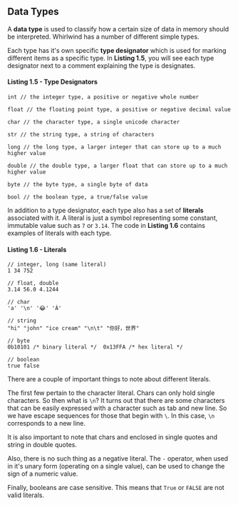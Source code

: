 ## Data Types

A **data type** is used to classify how a certain size of data in
memory should be interpreted.  Whirlwind has a number of different simple
types.

Each type has it's own specific **type designator** which is used for
marking different items as a specific type.  In **Listing 1.5**, you will
see each type designator next to a comment explaining the type is
designates.

#### Listing 1.5 - Type Designators

    int // the integer type, a positive or negative whole number

    float // the floating point type, a positive or negative decimal value

    char // the character type, a single unicode character

    str // the string type, a string of characters

    long // the long type, a larger integer that can store up to a much higher value

    double // the double type, a larger float that can store up to a much higher value

    byte // the byte type, a single byte of data

    bool // the boolean type, a true/false value

In addition to a type designator, each type also has a set of **literals**
associated with it.  A literal is just a symbol representing some
constant, immutable value such as `7` or `3.14`. The code in
**Listing 1.6** contains examples of literals with each type.

#### Listing 1.6 - Literals

    // integer, long (same literal)
    1 34 752

    // float, double
    3.14 56.0 4.1244

    // char
    'a' '\n' '😂' 'Á'

    // string
    "hi" "john" "ice cream" "\n\t" "你好，世界"

    // byte
    0b10101 /* binary literal */  0x13FFA /* hex literal */

    // boolean
    true false

There are a couple of important things to note about different literals.

The first few pertain to the character literal.  Chars can only hold
single characters.  So then what is `\n`? It turns out that there are
some characters that can be easily expressed with a character such as
tab and new line.  So we have escape sequences for those that begin
with `\`.  In this case, `\n` corresponds to a new line.

It is also important to note that chars and enclosed in single quotes
and string in double quotes.

Also, there is no such thing as a negative literal.  The `-` operator,
when used in it's unary form (operating on a single value), can be
used to change the sign of a numeric value.

Finally, booleans are case sensitive. This means that `True` or
`FALSE` are not valid literals.
